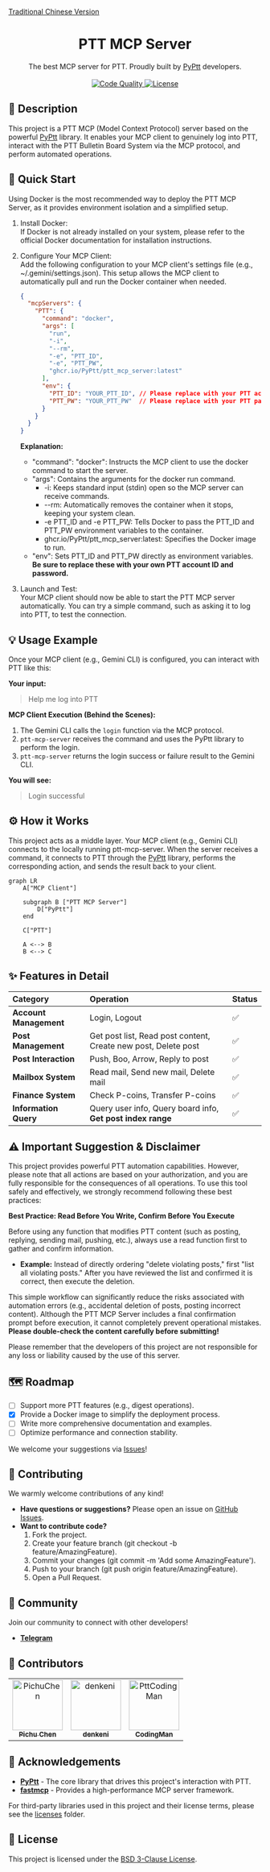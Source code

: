 [Traditional Chinese Version](https://github.com/PyPtt/ptt_mcp_server/blob/main/README.md)

<h1 align="center">PTT MCP Server</h1>

<p align="center">  
The best MCP server for PTT. Proudly built by <a href="https://pyptt.cc/">PyPtt</a> developers.  
<br />  
<br />  
<a href="https://github.com/PyPtt/ptt_mcp_server/actions/workflows/code_quality.yml">  
<img src="https://github.com/PyPtt/ptt_mcp_server/actions/workflows/code_quality.yml/badge.svg" alt="Code Quality">  
</a>  
<a href="https://github.com/PyPtt/ptt_mcp_server/blob/main/LICENSE">  
<img src="https://img.shields.io/badge/license-BSD_3--Clause-blue.svg" alt="License">  
</a>  
</p>

## **📖 Description**

This project is a PTT MCP (Model Context Protocol) server based on the powerful [PyPtt](https://www.google.com/search?q=%5Bhttps://pyptt.cc/%5D(https://pyptt.cc/)) library. It enables your MCP client to genuinely log into PTT, interact with the PTT Bulletin Board System via the MCP protocol, and perform automated operations.

## **🚀 Quick Start**

Using Docker is the most recommended way to deploy the PTT MCP Server, as it provides environment isolation and a simplified setup.

1. Install Docker:  
   If Docker is not already installed on your system, please refer to the official Docker documentation for installation instructions.  
2. Configure Your MCP Client:  
   Add the following configuration to your MCP client's settings file (e.g., ~/.gemini/settings.json). This setup allows the MCP client to automatically pull and run the Docker container when needed.
   ```json
   {  
     "mcpServers": {  
       "PTT": {  
         "command": "docker",  
         "args": [  
           "run",  
           "-i",  
           "--rm",  
           "-e", "PTT_ID",  
           "-e", "PTT_PW",  
           "ghcr.io/PyPtt/ptt_mcp_server:latest"  
         ],  
         "env": {  
           "PTT_ID": "YOUR_PTT_ID", // Please replace with your PTT account ID  
           "PTT_PW": "YOUR_PTT_PW"  // Please replace with your PTT password  
         }  
       }  
     }  
   }
   ```

   **Explanation:**  
   * "command": "docker": Instructs the MCP client to use the docker command to start the server.  
   * "args": Contains the arguments for the docker run command.  
     * -i: Keeps standard input (stdin) open so the MCP server can receive commands.  
     * --rm: Automatically removes the container when it stops, keeping your system clean.  
     * -e PTT_ID and -e PTT_PW: Tells Docker to pass the PTT_ID and PTT_PW environment variables to the container.  
     * ghcr.io/PyPtt/ptt_mcp_server:latest: Specifies the Docker image to run.  
   * "env": Sets PTT_ID and PTT_PW directly as environment variables. **Be sure to replace these with your own PTT account ID and password.**  
3. Launch and Test:  
   Your MCP client should now be able to start the PTT MCP server automatically. You can try a simple command, such as asking it to log into PTT, to test the connection.

## **💡 Usage Example**

Once your MCP client (e.g., Gemini CLI) is configured, you can interact with PTT like this:

**Your input:**

> Help me log into PTT

**MCP Client Execution (Behind the Scenes):**

1. The Gemini CLI calls the `login` function via the MCP protocol.  
2. `ptt-mcp-server` receives the command and uses the PyPtt library to perform the login.  
3. `ptt-mcp-server` returns the login success or failure result to the Gemini CLI.

**You will see:**

> Login successful

## **⚙️ How it Works**

This project acts as a middle layer. Your MCP client (e.g., Gemini CLI) connects to the locally running ptt-mcp-server. When the server receives a command, it connects to PTT through the [PyPtt](https://www.google.com/search?q=%5Bhttps://pyptt.cc/%5D(https://pyptt.cc/)) library, performs the corresponding action, and sends the result back to your client.

```mermaid
graph LR
    A["MCP Client"]

    subgraph B ["PTT MCP Server"]
        D["PyPtt"]
    end

    C["PTT"]

    A <--> B
    B <--> C
```

## **✨ Features in Detail**

| Category | Operation | Status |
| :---- | :---- | :---- |
| **Account Management** | Login, Logout | ✅ |
| **Post Management** | Get post list, Read post content, Create new post, Delete post | ✅ |
| **Post Interaction** | Push, Boo, Arrow, Reply to post | ✅ |
| **Mailbox System** | Read mail, Send new mail, Delete mail | ✅ |
| **Finance System** | Check P-coins, Transfer P-coins | ✅ |
| **Information Query** | Query user info, Query board info, **Get post index range** | ✅ |

## **⚠️ Important Suggestion & Disclaimer**

This project provides powerful PTT automation capabilities. However, please note that all actions are based on your authorization, and you are fully responsible for the consequences of all operations. To use this tool safely and effectively, we strongly recommend following these best practices:

**Best Practice: Read Before You Write, Confirm Before You Execute**

Before using any function that modifies PTT content (such as posting, replying, sending mail, pushing, etc.), always use a read function first to gather and confirm information.

* **Example:** Instead of directly ordering "delete violating posts," first "list all violating posts." After you have reviewed the list and confirmed it is correct, then execute the deletion.

This simple workflow can significantly reduce the risks associated with automation errors (e.g., accidental deletion of posts, posting incorrect content). Although the PTT MCP Server includes a final confirmation prompt before execution, it cannot completely prevent operational mistakes. **Please double-check the content carefully before submitting!**

Please remember that the developers of this project are not responsible for any loss or liability caused by the use of this server.

## **🗺️ Roadmap**

* [ ] Support more PTT features (e.g., digest operations).  
* [x] Provide a Docker image to simplify the deployment process.  
* [ ] Write more comprehensive documentation and examples.  
* [ ] Optimize performance and connection stability.

We welcome your suggestions via [Issues](https://github.com/PyPtt/ptt_mcp_server/issues)!

## **🤝 Contributing**

We warmly welcome contributions of any kind!

* **Have questions or suggestions?** Please open an issue on [GitHub Issues](https://github.com/PyPtt/ptt_mcp_server/issues).  
* **Want to contribute code?**  
  1. Fork the project.  
  2. Create your feature branch (git checkout -b feature/AmazingFeature).  
  3. Commit your changes (git commit -m 'Add some AmazingFeature').  
  4. Push to your branch (git push origin feature/AmazingFeature).  
  5. Open a Pull Request.

## **💬 Community**

Join our community to connect with other developers!

* [**Telegram**](https://t.me/PyPtt)

## **👥 Contributors**

<!-- readme: collaborators,contributors -start -->
<table>
	<tbody>
		<tr>
            <td align="center">
                <a href="https://github.com/PichuChen">
                    <img src="https://avatars.githubusercontent.com/u/600238?v=4" width="100;" alt="PichuChen"/>
                    <br />
                    <sub><b>Pichu Chen</b></sub>
                </a>
            </td>
            <td align="center">
                <a href="https://github.com/denkeni">
                    <img src="https://avatars.githubusercontent.com/u/2727287?v=4" width="100;" alt="denkeni"/>
                    <br />
                    <sub><b>denkeni</b></sub>
                </a>
            </td>
            <td align="center">
                <a href="https://github.com/PttCodingMan">
                    <img src="https://avatars.githubusercontent.com/u/59732316?v=4" width="100;" alt="PttCodingMan"/>
                    <br />
                    <sub><b>CodingMan</b></sub>
                </a>
            </td>
		</tr>
	<tbody>
</table>
<!-- readme: collaborators,contributors -end -->

## **🙏 Acknowledgements**

* [**PyPtt**](https://pyptt.cc/) - The core library that drives this project's interaction with PTT.  
* [**fastmcp**](https://github.com/jlowin/fastmcp) - Provides a high-performance MCP server framework.

For third-party libraries used in this project and their license terms, please see the [licenses](https://www.google.com/search?q=%5Bhttps://github.com/PyPtt/ptt_mcp_server/tree/main/licenses%5D(https://github.com/PyPtt/ptt_mcp_server/tree/main/licenses)) folder.

## **📄 License**

This project is licensed under the [BSD 3-Clause License](https://github.com/PyPtt/ptt_mcp_server/blob/main/LICENSE).
